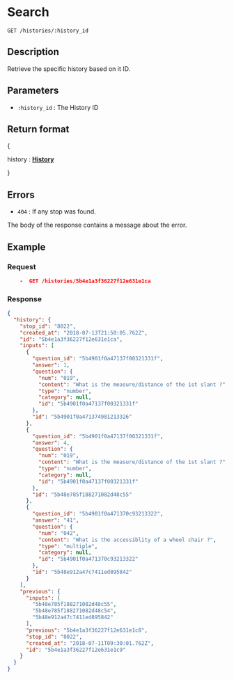 # Search

    GET /histories/:history_id

## Description

Retrieve the specific history based on it ID.

## Parameters

- `:history_id` : The History ID

## Return format

{

history : **[History][]**

}

## Errors

- `404` : If any stop was found.

The body of the response contains a message about the error.

## Example

### **Request**

```JSON
    -  GET /histories/5b4e1a3f36227f12e631e1ca
```

### **Response**

```JSON
{
  "history": {
    "stop_id": "8022",
    "created_at": "2018-07-13T21:50:05.762Z",
    "id": "5b4e1a3f36227f12e631e1ca",
    "inputs": [
      {
        "question_id": "5b4901f0a47137f00321331f",
        "answer": 1,
        "question": {
          "num": "019",
          "content": "What is the measure/distance of the 1st slant ?",
          "type": "number",
          "category": null,
          "id": "5b4901f0a47137f00321331f"
        },
        "id": "5b4901f0a471374981213326"
      },
      {
        "question_id": "5b4901f0a47137f00321331f",
        "answer": 4,
        "question": {
          "num": "019",
          "content": "What is the measure/distance of the 1st slant ?",
          "type": "number",
          "category": null,
          "id": "5b4901f0a47137f00321331f"
        },
        "id": "5b48e785f188271082d48c55"
      },
      {
        "question_id": "5b4901f0a471370c93213322",
        "answer": "41",
        "question": {
          "num": "042",
          "content": "What is the accessiblity of a wheel chair ?",
          "type": "multiple",
          "category": null,
          "id": "5b4901f0a471370c93213322"
        },
        "id": "5b48e912a47c7411ed895842"
      }
    ],
    "previous": {
      "inputs": [
        "5b48e785f188271082d48c55",
        "5b48e785f188271082d48c54",
        "5b48e912a47c7411ed895842"
      ],
      "previous": "5b4e1a3f36227f12e631e1c8",
      "stop_id": "8022",
      "created_at": "2018-07-11T09:30:01.762Z",
      "id": "5b4e1a3f36227f12e631e1c9"
    }
  }
}
```

[history]: ../../formats.md#history-format
